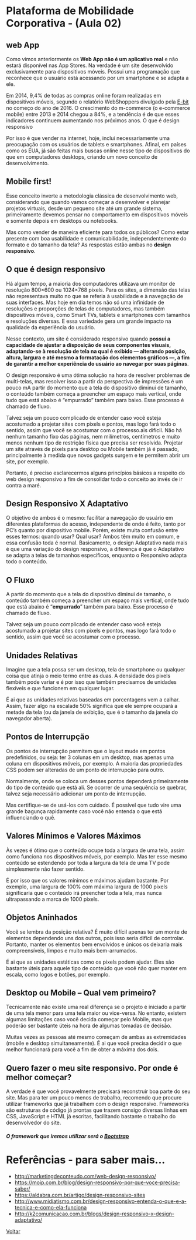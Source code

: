 # Plataforma de Mobilidade Corporativa - (Aula 02)
## web App
Como vimos anteriormente os  **Web App não é um aplicativo real** e não estará disponível nas App Stores. Na verdade é um site desenvolvido exclusivamente para dispositivos móveis. Possui uma programação que reconhece que o usuário está acessando por um smartphone e se adapta a ele.

Em 2014, 9,4% de todas as compras online foram realizadas em dispositivos móveis, segundo o relatório WebShoppers divulgado pela [E-bit](http://www.ebit.com.br/empresa) no começo do ano de 2016. O crescimento do m-commerce (o e-commerce mobile) entre 2013 e 2014 chegou a 84%, e a tendência é de que esses indicadores continuem aumentando nos próximos anos.
O que é design responsivo

Por isso é que vender na internet, hoje, inclui necessariamente uma preocupação com os usuários de tablets e smartphones. Afinal, em países como os EUA, já são feitas mais buscas online nesse tipo de dispositivos do que em computadores desktops, criando um novo conceito de desenvolvimento.

## Mobile first!

Esse conceito inverte a metodologia clássica de desenvolvimento web, considerando que quando vamos começar a desenvolver e planejar projetos virtuais, desde um pequeno site até um grande sistema, primeiramente devemos pensar no comportamento em dispositivos móveis e somente depois em desktops ou notebooks.

Mas como vender de maneira eficiente para todos os públicos? Como estar presente com boa usabilidade e comunicabilidade, independentemente do formato e do tamanho da tela? As respostas estão ambas no **design responsivo**.

## O que é design responsivo

Há algum tempo, a maioria dos computadores utilizava um monitor de resolução 800×600 ou 1024×768 pixels. Para os sites, a dimensão das telas não representava muito no que se referia à usabilidade e à navegação de suas interfaces. Mas hoje em dia temos não só uma infinidade de resoluções e proporções de telas de computadores, mas também dispositivos móveis, como Smart TVs, tablets e smartphones com tamanhos e resoluções diversas. E essa variedade gera um grande impacto na qualidade da experiência do usuário.

Nesse contexto, um site é considerado responsivo quando **possui a capacidade de ajustar a disposição de seus componentes visuais, adaptando-se à resolução de tela na qual é exibido — alterando posição, altura, largura e até mesmo a formatação dos elementos gráficos —, a fim de garantir a melhor experiência do usuário ao navegar por suas páginas**.

O design responsivo é uma ótima solução na hora de resolver problemas de multi-telas, mas resolver isso a partir da perspectiva de impressões é um pouco mA partir do momento que a tela do dispositivo diminui de tamanho, o conteúdo também começa a preencher um espaço mais vertical, onde tudo que está abaixo é “empurrado” também para baixo. Esse processo é chamado de fluxo.

Talvez seja um pouco complicado de entender caso você esteja acostumado a projetar sites com pixels e pontos, mas logo fará todo o sentido, assim que você se acostumar com o processo.ais difícil. Não há nenhum tamanho fixo das páginas, nem milímetros, centímetros e muito menos nenhum tipo de restrição física que precisa ser resolvida. Projetar um site através de pixels para desktop ou Mobile também já é passado, principalmente à medida que novos gadgets surgem e te permitem abrir um site, por exemplo.

Portanto, é preciso esclarecermos alguns princípios básicos a respeito do web design responsivo a fim de consolidar todo o conceito ao invés de ir contra a maré.

## Design Responsivo X Adaptativo

O objetivo de ambos é o mesmo: facilitar a navegação do usuário em diferentes plataformas de acesso, independente de onde é feito, tanto por PC’s quanto por dispositivo mobile. Porém, existe muita confusão entre esses termos: quando usar? Qual usar? Ambos têm muito em comum, e essa confusão toda é normal. Basicamente, o design Adaptativo nada mais é que uma variação do design responsivo, a diferença é que o Adaptativo se adapta a telas de tamanhos específicos, enquanto o Responsivo adapta todo o conteúdo.

## O Fluxo

A partir do momento que a tela do dispositivo diminui de tamanho, o conteúdo também começa a preencher um espaço mais vertical, onde tudo que está abaixo é “**empurrado**” também para baixo. Esse processo é chamado de fluxo.

Talvez seja um pouco complicado de entender caso você esteja acostumado a projetar sites com pixels e pontos, mas logo fará todo o sentido, assim que você se acostumar com o processo.

## Unidades Relativas

Imagine que a tela possa ser um desktop, tela de smartphone ou qualquer coisa que atinja o meio termo entre as duas. A densidade dos pixels também pode variar e é por isso que também precisamos de unidades flexíveis e que funcionem em qualquer lugar.

É ai que as unidades relativas baseadas em porcentagens vem a calhar. Assim, fazer algo na escalade 50% significa que ele sempre ocupará a metade da tela (ou da janela de exibição, que é o tamanho da janela do navegador aberta).

## Pontos de Interrupção

Os pontos de interrupção permitem que o layout mude em pontos predefinidos, ou seja: ter 3 colunas em um desktop, mas apenas uma coluna em dispositivos móveis, por exemplo. A maioria das propriedades CSS podem ser alteradas de um ponto de interrupção para outro.

Normalmente, onde se coloca um desses pontos dependerá primeiramente do tipo de conteúdo que está ali. Se ocorrer de uma sequência se quebrar, talvez seja necessário adicionar um ponto de interrupção.

Mas certifique-se de usá-los com cuidado. É possível que tudo vire uma grande bagunça rapidamente caso você não entenda o que está influenciando o quê.

## Valores Mínimos e Valores Máximos

Às vezes é ótimo que o conteúdo ocupe toda a largura de uma tela, assim como funciona nos dispositivos móveis, por exemplo. Mas ter esse mesmo conteúdo se estendendo por toda a largura da tela de uma TV pode simplesmente não fazer sentido.

É por isso que os valores mínimos e máximos ajudam bastante. Por exemplo, uma largura de 100% com máxima largura de 1000 pixels significaria que o conteúdo irá preencher toda a tela, mas nunca ultrapassando a marca de 1000 pixels.

## Objetos Aninhados

Você se lembra da posição relativa? É muito difícil apenas ter um monte de elementos dependendo uns dos outros, pois isso seria difícil de controlar. Portanto, manter os elementos bem envolvidos e únicos os deixaria mais compreensíveis, limpos e muito mais bem-arrumados.

É ai que as unidades estáticas como os pixels podem ajudar. Eles são bastante úteis para aquele tipo de conteúdo que você não quer manter em escala, como logos e botões, por exemplo.

## Desktop ou Mobile – Qual vem primeiro?

Tecnicamente não existe uma real diferença se o projeto é iniciado a partir de uma tela menor para uma tela maior ou vice-versa. No entanto, existem algumas limitações caso você decida começar pelo Mobile, mas que poderão ser bastante úteis na hora de algumas tomadas de decisão.

Muitas vezes as pessoas até mesmo começam de ambas as extremidades (mobile e desktop simultaneamente). É ai que você precisa decidir o que melhor funcionará para você a fim de obter a máxima dos dois.

## Quero fazer o meu site responsivo. Por onde é melhor começar?

A verdade é que você provavelmente precisará reconstruir boa parte do seu site. Mas para ter um pouco menos de trabalho, recomendo que procure utilizar frameworks que já trabalhem com o design responsivo. Frameworks são estruturas de código já prontas que trazem consigo diversas linhas em CSS, JavaScript e HTML já escritas, facilitando bastante o trabalho do desenvolvedor do site.

##### O framework que iremos utilizar será o [Bootstrap](http://getbootstrap.com/)

# Referências - para saber mais...
 - http://marketingdeconteudo.com/web-design-responsivo/
 - https://moip.com.br/blog/design-responsivo-por-que-voce-precisa-saber/
 - https://aldabra.com.br/artigo/design-responsivo-sites
 - http://www.midiatismo.com.br/design-responsivo-entenda-o-que-e-a-tecnica-e-como-ela-funciona
 - http://k2comunicacao.com.br/blogs/design-responsivo-x-design-adaptativo/
 
[Voltar](https://github.com/meta-sistemas-2017/plataforma-mobilidade)
